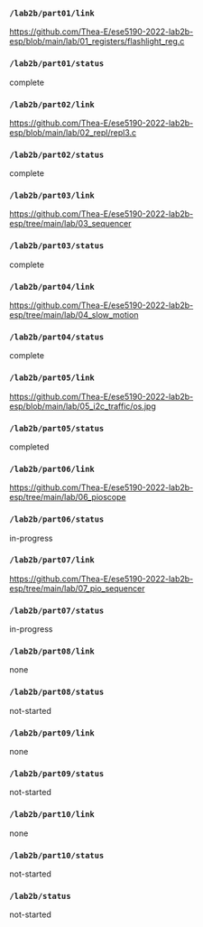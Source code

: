 ### `/lab2b/part01/link`
https://github.com/Thea-E/ese5190-2022-lab2b-esp/blob/main/lab/01_registers/flashlight_reg.c
### `/lab2b/part01/status`
complete
### `/lab2b/part02/link`
https://github.com/Thea-E/ese5190-2022-lab2b-esp/blob/main/lab/02_repl/repl3.c
### `/lab2b/part02/status`
complete
### `/lab2b/part03/link`
https://github.com/Thea-E/ese5190-2022-lab2b-esp/tree/main/lab/03_sequencer
### `/lab2b/part03/status`
complete
### `/lab2b/part04/link`
https://github.com/Thea-E/ese5190-2022-lab2b-esp/tree/main/lab/04_slow_motion
### `/lab2b/part04/status`
complete
### `/lab2b/part05/link`
https://github.com/Thea-E/ese5190-2022-lab2b-esp/blob/main/lab/05_i2c_traffic/os.jpg
### `/lab2b/part05/status`
completed
### `/lab2b/part06/link`
https://github.com/Thea-E/ese5190-2022-lab2b-esp/tree/main/lab/06_pioscope
### `/lab2b/part06/status`
in-progress
### `/lab2b/part07/link`
https://github.com/Thea-E/ese5190-2022-lab2b-esp/tree/main/lab/07_pio_sequencer
### `/lab2b/part07/status`
in-progress
### `/lab2b/part08/link`
none
### `/lab2b/part08/status`
not-started
### `/lab2b/part09/link`
none
### `/lab2b/part09/status`
not-started
### `/lab2b/part10/link`
none
### `/lab2b/part10/status`
not-started
### `/lab2b/status`
not-started
